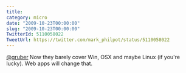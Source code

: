 ```yaml
---
title: 
category: micro
date: "2009-10-23T00:00:00"
slug: "2009-10-23T00:00:00"
TwitterId: 5110058022
TweetUrl: https://twitter.com/mark_philpot/status/5110058022
---
```


[@gruber](https://twitter.com/gruber) Now they barely cover Win, OSX and maybe
Linux (if you're lucky). Web apps will change that.
